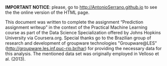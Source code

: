 __IMPORTANT NOTICE__: please, go to http://AntonioSerrano.github.io to see the the online version of the HTML page.

This document was written to complete the assignment “Prediction assignment writeup” in the context of the Practical Machine Learning course as part of the Data Science Specialization offered by Johns Hopkins University via Coursera.org. Special thanks go to the Brazilian group of research and development of groupware technologies "Groupware@LES" (http://groupware.les.inf.puc-rio.br/har) for providing the necessary data for this analysis. The mentioned data set was originally employed in Velloso et al. (2013).
